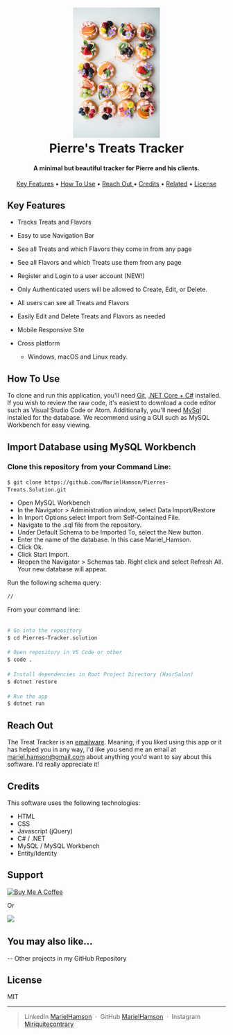 <h1 align="center">
  <br>
  <a href="https://www.github.com/MarielHamson/Pierres-Treats.Solution"><img src="PierresTreats/Views/Shared/img/readme-logo.jpg" alt="Pierre's Treats Logo" width="200"></a>
  <br>
  Pierre's Treats Tracker
  <br>
</h1>

<h4 align="center">A minimal but beautiful tracker for Pierre and his clients.</h4>

<p align="center">
  <a href="#key-features">Key Features</a> •
  <a href="#how-to-use">How To Use</a> •
  <a href="#reach-out"> Reach Out </a> •
  <a href="#credits">Credits</a> •
  <a href="#you-may-also-like">Related</a> •
  <a href="#license">License</a>
</p>

<!-- ![screenshot](HairSalon/wwwroot/hipstyle/img/eauclaires.gif) -->

## Key Features

- Tracks Treats and Flavors
- Easy to use Navigation Bar
- See all Treats and which Flavors they come in from any page
- See all Flavors and which Treats use them from any page
- Register and Login to a user account (NEW!)
- Only Authenticated users will be allowed to Create, Edit, or Delete.
- All users can see all Treats and Flavors
- Easily Edit and Delete Treats and Flavors as needed
- Mobile Responsive Site

- Cross platform
  - Windows, macOS and Linux ready.

## How To Use

To clone and run this application, you'll need [Git](https://git-scm.com), [.NET Core + C#](https://dotnet.microsoft.com/download) installed. If you wish to review the raw code, it's easiest to download a code editor such as Visual Studio Code or Atom. Additionally, you'll need [MySql](https://dev.mysql.com/downloads/file/?id=484914) installed for the database. We recommend using a GUI such as MySQL Workbench for easy viewing.

## Import Database using MySQL Workbench

### Clone this repository from your Command Line:

`$ git clone https://github.com/MarielHamson/Pierres-Treats.Solution.git`

- Open MySQL Workbench
- In the Navigator > Administration window, select Data Import/Restore
- In Import Options select Import from Self-Contained File.
- Navigate to the .sql file from the repository.
- Under Default Schema to be Imported To, select the New button.
- Enter the name of the database.
  In this case Mariel_Hamson.
- Click Ok.
- Click Start Import.
- Reopen the Navigator > Schemas tab. Right click and select Refresh All. Your new database will appear.

Run the following schema query:

```bash
//
```

From your command line:

```bash

# Go into the repository
$ cd Pierres-Tracker.solution

# Open repository in VS Code or other
$ code .

# Install dependencies in Root Project Directory (HairSalon)
$ dotnet restore

# Run the app
$ dotnet run
```

## Reach Out

The Treat Tracker is an [emailware](https://en.wiktionary.org/wiki/emailware). Meaning, if you liked using this app or it has helped you in any way, I'd like you send me an email at <mariel.hamson@gmail.com> about anything you'd want to say about this software. I'd really appreciate it!

## Credits

This software uses the following technologies:

- HTML
- CSS
- Javascript (jQuery)
- C# / .NET
- MySQL / MySQL Workbench
- Entity/Identity

## Support

<a href="https://www.buymeacoffee.com/" target="_blank"><img src="https://www.buymeacoffee.com/assets/img/custom_images/purple_img.png" alt="Buy Me A Coffee" style="height: 41px !important;width: 174px !important;box-shadow: 0px 3px 2px 0px rgba(190, 190, 190, 0.5) !important;-webkit-box-shadow: 0px 3px 2px 0px rgba(190, 190, 190, 0.5) !important;" ></a>

<p>Or</p>

<a href="https://www.patreon.com/">
	<img src="https://c5.patreon.com/external/logo/become_a_patron_button@2x.png" width="160">
</a>

## You may also like...

-- Other projects in my GitHub Repository

## License

MIT

---

> LinkedIn [MarielHamson](https://www.linkedin.com/MarielHamson) &nbsp;&middot;&nbsp;
> GitHub [MarielHamson](https://github.com/MarielHamson) &nbsp;&middot;&nbsp;
> Instagram [Miriquitecontrary](https://instagram.com/miriquitecontrary)

